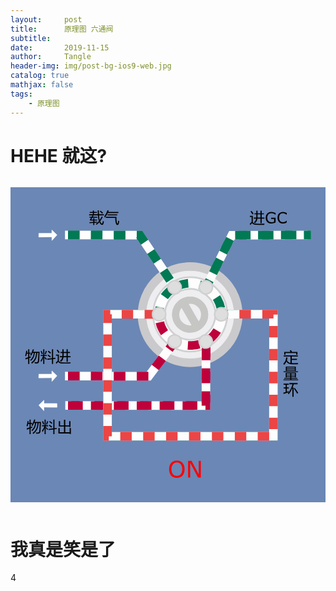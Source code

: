 ```yaml
---
layout:     post
title:      原理图 六通阀
subtitle:   
date:       2019-11-15
author:     Tangle
header-img: img/post-bg-ios9-web.jpg
catalog: true
mathjax: false
tags:
    - 原理图
---
```


# HEHE 就这?

<div style="overflow: auto;">
<?xml version="1.0" encoding="UTF-8" standalone="no"?>
<!-- Created with Inkscape (http://www.inkscape.org/) -->

<svg
   xmlns:dc="http://purl.org/dc/elements/1.1/"
   xmlns:cc="http://creativecommons.org/ns#"
   xmlns:rdf="http://www.w3.org/1999/02/22-rdf-syntax-ns#"
   xmlns:svg="http://www.w3.org/2000/svg"
   xmlns="http://www.w3.org/2000/svg"
   xmlns:sodipodi="http://sodipodi.sourceforge.net/DTD/sodipodi-0.dtd"
   xmlns:inkscape="http://www.inkscape.org/namespaces/inkscape"
   width="550"
   height="550"
   viewBox="0 0 550.00004 549.99998"
   version="1.1"
   id="svg8"
   inkscape:version="0.92.4 (5da689c313, 2019-01-14)"
   sodipodi:docname="main.svg">
  <defs
     id="defs2">
    <marker
       id="Arrow2Sstart"
       inkscape:isstock="true"
       inkscape:stockid="Arrow2Sstart"
       orient="auto"
       refX="0"
       refY="0"
       style="overflow:visible">
      <path
         d="M 8.72,4.03 -2.21,0.02 8.72,-4 c -1.75,2.37 -1.74,5.62 0,8.03 z"
         id="Arrow2SstartPath"
         style="fill:#000000;fill-opacity:1;stroke:#000000;stroke-opacity:1"
         transform="matrix(0.3,0,0,0.3,-0.69,0)"
         inkscape:connector-curvature="0" />
    </marker>
    <marker
       id="Arrow2Send"
       inkscape:isstock="true"
       inkscape:stockid="Arrow2Send"
       orient="auto"
       refX="0"
       refY="0"
       style="overflow:visible">
      <path
         d="M 8.72,4.03 -2.21,0.02 8.72,-4 c -1.75,2.37 -1.74,5.62 0,8.03 z"
         id="Arrow2SendPath"
         style="fill:#000000;fill-opacity:1;stroke:#000000;stroke-opacity:1"
         transform="matrix(-0.3,0,0,-0.3,0.69,0)"
         inkscape:connector-curvature="0" />
    </marker>
    <marker
       style="overflow:visible"
       refY="0"
       refX="0"
       orient="auto"
       inkscape:stockid="Arrow2Sstart"
       inkscape:isstock="true"
       id="Arrow2Sstart-2">
      <path
         inkscape:connector-curvature="0"
         transform="matrix(0.3,0,0,0.3,-0.69,0)"
         style="fill:#000000;fill-opacity:1;stroke:#000000;stroke-opacity:1"
         id="Arrow2SstartPath-7"
         d="M 8.72,4.03 -2.21,0.02 8.72,-4 c -1.75,2.37 -1.74,5.62 0,8.03 z" />
    </marker>
    <marker
       style="overflow:visible"
       refY="0"
       refX="0"
       orient="auto"
       inkscape:stockid="Arrow2Send"
       inkscape:isstock="true"
       id="Arrow2Send-1">
      <path
         inkscape:connector-curvature="0"
         transform="matrix(-0.3,0,0,-0.3,0.69,0)"
         style="fill:#000000;fill-opacity:1;stroke:#000000;stroke-opacity:1"
         id="Arrow2SendPath-5"
         d="M 8.72,4.03 -2.21,0.02 8.72,-4 c -1.75,2.37 -1.74,5.62 0,8.03 z" />
    </marker>
  </defs>
  <sodipodi:namedview
     id="base"
     pagecolor="#ffffff"
     bordercolor="#666666"
     borderopacity="1.0"
     inkscape:pageopacity="0"
     inkscape:pageshadow="2"
     inkscape:zoom="2.8284271"
     inkscape:cx="306.03729"
     inkscape:cy="330.11339"
     inkscape:document-units="px"
     inkscape:current-layer="layer2"
     showgrid="false"
     showguides="true"
     inkscape:guide-bbox="true"
     inkscape:lockguides="false"
     inkscape:window-width="1920"
     inkscape:window-height="1017"
     inkscape:window-x="-4"
     inkscape:window-y="-4"
     inkscape:window-maximized="1"
     units="px"
     scale-x="1"
     inkscape:pagecheckerboard="false"
     fit-margin-top="0"
     fit-margin-left="0"
     fit-margin-right="0"
     fit-margin-bottom="0">
    <sodipodi:guide
       position="169.68751,328.26562"
       orientation="0,1"
       id="guide1338"
       inkscape:locked="false" />
  </sodipodi:namedview>
  <metadata
     id="metadata5">
    <rdf:RDF>
      <cc:Work
         rdf:about="">
        <dc:format>image/svg+xml</dc:format>
        <dc:type
           rdf:resource="http://purl.org/dc/dcmitype/StillImage" />
        <dc:title />
      </cc:Work>
    </rdf:RDF>
  </metadata>
  <g
     inkscape:groupmode="layer"
     id="layer2"
     inkscape:label="main"
     style="display:inline"
     transform="translate(0,-150)">
    <rect
       style="fill:#6b87b5;fill-opacity:1;fill-rule:nonzero;stroke:none;stroke-width:0.10549838;stroke-miterlimit:4;stroke-dasharray:none;stroke-opacity:1"
       id="rect1511"
       width="567.1593"
       height="567.1593"
       x="-9.1304321"
       y="141.24066" />
    <circle
       r="84.027344"
       style="fill:#eeeef0;fill-opacity:1;stroke:#cacacc;stroke-width:14.92534924;stroke-linejoin:round;stroke-miterlimit:4;stroke-dasharray:none;stroke-dashoffset:0;stroke-opacity:1;paint-order:fill markers stroke"
       id="circle1174"
       cx="313.63638"
       cy="372.39584" />
    <path
       style="fill:none;stroke:#fdfdfd;stroke-width:15;stroke-linecap:butt;stroke-linejoin:miter;stroke-miterlimit:4;stroke-dasharray:none;stroke-opacity:1"
       d="M 287.11509,325.01594 225.89629,233.6998 95.159948,233.24073"
       id="path1176"
       inkscape:connector-curvature="0"
       sodipodi:nodetypes="ccc" />
    <path
       sodipodi:nodetypes="ccc"
       inkscape:connector-curvature="0"
       id="path1180"
       d="m 341.27389,419.29695 1e-4,111.99999 -245.576982,-0.20853"
       style="fill:none;stroke:#fdfdfd;stroke-width:15;stroke-linecap:butt;stroke-linejoin:miter;stroke-miterlimit:4;stroke-dasharray:none;stroke-opacity:1" />
    <path
       sodipodi:nodetypes="ccc"
       inkscape:connector-curvature="0"
       id="path1182"
       d="M 286.65989,419.29695 241.22279,479.93666 95.159948,479.758"
       style="fill:none;stroke:#fdfdfd;stroke-width:15;stroke-linecap:butt;stroke-linejoin:miter;stroke-miterlimit:4;stroke-dasharray:none;stroke-opacity:1" />
    <flowRoot
       transform="matrix(0.57181457,0,0,0.57181457,126.50564,64.369698)"
       style="font-style:normal;font-weight:normal;font-size:40px;line-height:1.25;font-family:sans-serif;letter-spacing:0px;word-spacing:0px;fill:#000000;fill-opacity:1;stroke:none"
       id="flowRoot1190"
       xml:space="preserve"><flowRegion
         id="flowRegion1186"><rect
           y="244.6956"
           x="49.623585"
           height="53.045898"
           width="201.06107"
           id="rect1184" /></flowRegion><flowPara
         style="font-size:48px"
         id="flowPara1188">载气</flowPara></flowRoot>    <flowRoot
       transform="matrix(0.76917471,0,0,0.76917471,28.087086,-48.556792)"
       style="font-style:normal;font-weight:normal;font-size:40px;line-height:1.25;font-family:sans-serif;letter-spacing:0px;word-spacing:0px;fill:#000000;fill-opacity:1;stroke:none"
       id="flowRoot1198"
       xml:space="preserve"><flowRegion
         id="flowRegion1194"><rect
           y="113.79201"
           x="225.87286"
           height="67.590744"
           width="150.58191"
           id="rect1192" /></flowRegion><flowPara
         id="flowPara1196" /></flowRoot>    <path
       sodipodi:nodetypes="cccccccc"
       inkscape:connector-curvature="0"
       id="path1200"
       d="m 49.557124,230.4131 22.65105,-0.0399 0.0499,-5.71125 8.901904,8.5788 -8.745654,9.66636 -0.16275,-6.22811 -22.91207,0.25401 z"
       style="fill:#fdfefe;fill-opacity:1;stroke:#fdfefe;stroke-width:0.77108872px;stroke-linecap:butt;stroke-linejoin:miter;stroke-opacity:1" />
    <g
       aria-label="物料进"
       style="font-style:normal;font-weight:normal;font-size:69.86042023px;line-height:1.25;font-family:sans-serif;letter-spacing:0px;word-spacing:0px;fill:#000000;fill-opacity:1;stroke:none;stroke-width:1.74651051"
       id="g1208"
       transform="matrix(0.57257028,0,0,0.57257028,-163.67284,127.16669)">
      <path
         d="m 345.90778,551.83349 q 4.50273,-6.91327 8.23225,-18.01088 l 3.32019,1.0006 q -1.29624,3.61582 -2.59247,6.73134 h 19.7392 q -0.90964,18.32927 -1.5009,28.06242 -0.50031,7.59551 -7.27713,7.59551 -2.547,0 -6.00363,-0.13645 -0.22741,-1.68284 -0.63675,-3.86597 3.95694,0.45482 6.27652,0.45482 3.68405,0 4.0479,-4.18435 0.81868,-9.59671 1.45543,-24.69675 h -3.47938 q -1.18253,11.59792 -3.84323,18.28378 -3.63856,8.64159 -12.37112,14.82715 -1.0006,-1.40995 -2.31958,-2.77441 8.50514,-6.00363 11.77985,-13.78106 2.63796,-6.39023 3.38841,-16.55546 h -4.0479 q -1.22802,8.68707 -3.6613,13.96299 -3.00182,5.95814 -8.23225,10.68828 -1.13706,-1.45543 -2.36507,-2.68344 5.18495,-4.50273 7.68646,-9.46027 2.43329,-5.04851 3.22923,-12.50756 h -3.27471 q -2.31958,5.16221 -4.63917,8.77803 -1.13705,-0.77319 -2.91085,-1.72832 z m -14.82714,9.32382 q 4.18435,-1.3872 8.68707,-2.95633 v -10.73376 h -4.11613 q -0.90964,4.32079 -2.20588,7.91387 -1.45542,-1.04608 -2.95633,-2.00121 2.547,-6.23104 3.22923,-14.96359 l 3.2747,0.54579 q -0.31837,2.84262 -0.77319,5.45784 h 3.5476 v -10.23346 h 3.41115 v 10.23346 h 4.50272 v 3.0473 h -4.50272 v 9.52849 q 2.22862,-0.81868 4.54821,-1.6601 0.22741,2.00121 0.5003,3.45664 -2.25136,0.81867 -5.04851,1.86476 v 18.10185 h -3.41115 v -16.80561 q -3.63857,1.36446 -8.00484,3.07004 z"
         style="font-size:46.57361221px;stroke-width:1.74651051"
         id="path1202"
         inkscape:connector-curvature="0" />
      <path
         d="m 377.60877,568.75281 q 4.86658,-6.23103 7.45905,-14.05395 h -7.00423 v -3.09278 h 7.5955 v -17.4651 h 3.36567 v 17.4651 h 7.41357 v 3.09278 h -7.41357 v 4.50273 l 2.04669,-1.63736 q 3.09278,3.27471 5.59429,6.27652 l -2.59247,2.09218 q -2.36507,-3.22923 -5.04851,-6.18556 v 18.96601 h -3.36567 v -18.32926 q -2.86537,7.64098 -6.64038,12.00726 -0.59127,-1.86477 -1.40994,-3.63857 z m 20.10306,-5.91266 14.55425,-1.7738 v -26.92537 h 3.50212 v 26.51603 l 6.91327,-0.86416 0.27289,3.27471 -7.18616,0.90964 v 14.73618 h -3.50212 v -14.32684 l -14.09943,1.72832 z m 0.95512,-10.36991 1.95573,-2.41054 q 4.3208,2.86536 8.05032,5.8217 l -2.22862,2.72892 q -3.50211,-3.00182 -7.77743,-6.14008 z m -8.55062,-4.13886 q 2.09217,-5.13947 3.50212,-9.50575 l 3.22922,1.00061 q -1.68283,4.50272 -3.91145,9.68767 z m 9.55123,-7.41358 2.09217,-2.41054 q 3.91146,2.81988 7.68647,6.09459 l -2.2741,2.68344 q -2.95634,-2.86537 -7.50454,-6.36749 z m -21.64945,-1.09156 2.72892,-1.09157 q 1.68283,3.91145 3.68404,9.09641 l -3.13826,1.40994 q -2.04669,-6.14008 -3.2747,-9.41478 z"
         style="font-size:46.57361221px;stroke-width:1.74651051"
         id="path1204"
         inkscape:connector-curvature="0" />
      <path
         d="m 436.32609,555.1082 h 7.80017 q 0.0682,-3.5476 0.0682,-9.64219 h -5.73074 v -3.27471 h 5.73074 v -8.00484 h 3.63856 v 8.00484 h 9.00545 v -8.00484 h 3.63856 v 8.00484 h 6.73134 v 3.27471 h -6.73134 v 9.64219 h 8.50514 v 3.27471 h -8.50514 v 13.82654 h -3.63856 v -13.82654 h -9.34656 q -1.34172,9.27834 -7.84566,13.82654 -1.18253,-1.31898 -2.7744,-2.7744 5.57155,-3.52486 6.89053,-11.05214 h -7.43631 z m 6.18555,18.96601 10.77925,0.22741 16.10064,-0.40933 q -0.5003,1.5009 -1.2735,3.59308 l -15.10003,0.0455 -10.96118,-0.22741 q -7.50453,-0.13645 -10.6428,-5.27592 -1.86476,1.72832 -5.45784,6.0946 l -1.86476,-3.77501 q 4.02516,-3.88872 5.8217,-5.57155 v -15.30471 h -5.41237 v -3.36567 h 8.91448 v 19.39809 q 2.81989,4.45724 9.09641,4.57094 z m 5.27592,-18.96601 h 9.05093 v -9.64219 h -9.00545 q 0,7.82291 -0.0455,9.64219 z M 429.4583,534.73225 q 3.45663,4.32079 6.36748,8.5961 -1.91024,1.22802 -3.36567,2.27411 -2.50151,-4.36628 -5.91266,-8.91449 z"
         style="font-size:46.57361221px;stroke-width:1.74651051"
         id="path1206"
         inkscape:connector-curvature="0" />
    </g>
    <g
       aria-label="物料出"
       transform="translate(-537.80251,-21.522946)"
       style="font-style:normal;font-weight:normal;font-size:40px;line-height:1.25;font-family:sans-serif;letter-spacing:0px;word-spacing:0px;fill:#000000;fill-opacity:1;stroke:none"
       id="g1216">
      <path
         d="m 574.56575,587.26405 q 2.57813,-3.95834 4.71355,-10.3125 l 1.90104,0.57291 q -0.74219,2.07032 -1.48438,3.85417 h 11.30209 q -0.52084,10.49479 -0.85938,16.06771 -0.28646,4.34896 -4.16667,4.34896 -1.45833,0 -3.4375,-0.0781 -0.1302,-0.96354 -0.36458,-2.21354 2.26563,0.26042 3.59375,0.26042 2.10938,0 2.31771,-2.39584 0.46875,-5.49479 0.83333,-14.14062 h -1.99218 q -0.67709,6.64062 -2.20053,10.46875 -2.08333,4.94791 -7.08333,8.48958 -0.57292,-0.80729 -1.32812,-1.58854 4.86979,-3.4375 6.74479,-7.89063 1.51041,-3.65885 1.9401,-9.47916 h -2.31771 q -0.70312,4.97396 -2.09635,7.99479 -1.71875,3.41146 -4.71354,6.11979 -0.65104,-0.83333 -1.35417,-1.53646 2.96875,-2.57812 4.40104,-5.41666 1.39323,-2.89063 1.84896,-7.16146 h -1.875 q -1.32812,2.95573 -2.65625,5.02604 -0.65104,-0.44271 -1.66667,-0.98958 z m -8.48958,5.33854 q 2.39584,-0.79427 4.97396,-1.69271 v -6.14583 h -2.35677 q -0.52083,2.47395 -1.26302,4.53125 -0.83333,-0.59896 -1.69271,-1.14584 1.45833,-3.56771 1.84896,-8.56771 l 1.875,0.3125 q -0.18229,1.62761 -0.44271,3.125 h 2.03125 v -5.85937 h 1.95313 v 5.85937 h 2.57812 v 1.7448 h -2.57812 v 5.45573 q 1.27604,-0.46875 2.60416,-0.95053 0.13021,1.14584 0.28646,1.97917 -1.28906,0.46875 -2.89062,1.06771 v 10.36458 h -1.95313 v -9.62239 q -2.08333,0.78125 -4.58333,1.75781 z"
         style="font-size:26.66666603px"
         id="path1210"
         inkscape:connector-curvature="0" />
      <path
         d="m 592.7168,596.95155 q 2.78645,-3.56771 4.27083,-8.04688 h -4.01042 v -1.77083 h 4.34896 v -10 h 1.92708 v 10 h 4.2448 v 1.77083 h -4.2448 v 2.57813 l 1.17188,-0.9375 q 1.77083,1.875 3.20312,3.59375 l -1.48437,1.19791 q -1.35417,-1.84896 -2.89063,-3.54166 v 10.85937 h -1.92708 v -10.49479 q -1.64062,4.375 -3.80208,6.875 -0.33854,-1.06771 -0.80729,-2.08333 z m 11.51041,-3.38542 8.33334,-1.01563 v -15.41666 h 2.0052 v 15.18229 l 3.95834,-0.49479 0.15625,1.875 -4.11459,0.52083 v 8.4375 h -2.0052 v -8.20312 l -8.07292,0.98958 z m 0.54688,-5.9375 1.11979,-1.38021 q 2.47396,1.64063 4.60937,3.33333 l -1.27604,1.5625 q -2.00521,-1.71875 -4.45312,-3.51562 z m -4.89584,-2.36979 q 1.19792,-2.94271 2.00521,-5.44271 l 1.84896,0.57292 q -0.96354,2.57812 -2.23958,5.54687 z m 5.46875,-4.24479 1.19792,-1.38021 q 2.23958,1.61458 4.40104,3.48958 l -1.30208,1.53646 q -1.69271,-1.64063 -4.29688,-3.64583 z m -12.39583,-0.625 1.5625,-0.625 q 0.96354,2.23958 2.10938,5.20833 l -1.79688,0.80729 q -1.17187,-3.51562 -1.875,-5.39062 z"
         style="font-size:26.66666603px"
         id="path1212"
         inkscape:connector-curvature="0" />
      <path
         d="m 640.26888,590.15467 v -0.96354 h -6.84896 v 10.20833 h 7.63021 v -7.42187 h 2.1875 v 10.33854 h -2.1875 v -0.9375 H 621.4668 v -9.40104 h 2.21354 v 7.42187 h 7.47396 v -10.20833 h -8.98438 v -9.34896 h 2.21354 v 7.36979 h 6.77084 v -9.76562 h 2.26562 v 9.76562 h 6.84896 v -7.36979 h 2.21354 v 10.3125 z"
         style="font-size:26.66666603px"
         id="path1214"
         inkscape:connector-curvature="0" />
    </g>
    <flowRoot
       xml:space="preserve"
       id="flowRoot1224"
       style="font-style:normal;font-weight:normal;font-size:40px;line-height:1.25;font-family:sans-serif;letter-spacing:0px;word-spacing:0px;fill:#000000;fill-opacity:1;stroke:none"
       transform="translate(-576.05292,-48.745022)"><flowRegion
         id="flowRegion1220"><rect
           id="rect1218"
           width="150.5"
           height="45"
           x="728"
           y="170.5" /></flowRegion><flowPara
         id="flowPara1222">再起载气</flowPara></flowRoot>    <flowRoot
       xml:space="preserve"
       id="flowRoot1232"
       style="font-style:normal;font-weight:normal;font-size:40px;line-height:1.25;font-family:sans-serif;letter-spacing:0px;word-spacing:0px;fill:#000000;fill-opacity:1;stroke:none"
       transform="translate(-576.05292,-48.745022)"><flowRegion
         id="flowRegion1228"><rect
           id="rect1226"
           width="212"
           height="77.5"
           x="669"
           y="161" /></flowRegion><flowPara
         id="flowPara1230" /></flowRoot>    <g
       aria-label="载气"
       style="font-style:normal;font-weight:normal;font-size:69.86042023px;line-height:1.25;font-family:sans-serif;letter-spacing:0px;word-spacing:0px;fill:#000000;fill-opacity:1;stroke:none;stroke-width:1.74651051"
       id="g1238"
       transform="matrix(0.57257028,0,0,0.57257028,-159.28684,127.16308)">
      <path
         d="m 538.03766,152.06076 q 5.38962,-3.68404 9.68767,-8.89173 -2.31958,-7.00424 -2.95633,-17.66978 h -26.78892 v -3.0473 h 11.32502 v -4.22983 h -9.46026 v -2.86536 h 9.46026 v -4.63917 h 3.36568 v 4.63917 h 8.95996 v 2.86536 h -8.95996 v 4.22983 h 11.91629 q -0.27289,-5.41236 -0.5003,-11.96177 h 3.50212 q 0.0227,6.39022 0.34111,11.96177 h 15.12278 v 3.0473 h -14.94085 q 0.47756,8.39144 2.1604,14.3041 3.43389,-4.88932 6.04911,-10.89294 l 3.13826,1.45542 q -3.50212,7.52728 -7.86839,13.3035 1.40994,3.34293 3.32018,5.61703 1.18254,1.36446 2.18314,1.36446 1.22802,0 1.63736,-1.81928 0.54578,-2.45603 1.04608,-6.18556 1.81928,0.81868 3.27471,1.22802 -0.59127,3.86597 -1.31898,6.86779 -1.13705,4.0479 -4.0479,4.0479 -3.32019,0 -6.322,-4.22983 -1.22802,-1.68284 -2.22862,-3.84324 -3.91146,4.47999 -8.41418,7.70921 -1.36446,-1.54639 -2.68344,-2.36507 z m -13.64462,-13.73557 h 6.23104 v -4.18435 h 3.22923 v 4.18435 h 8.5961 v 2.86537 h -8.5961 v 4.22983 q 4.16161,-0.34112 8.77803,-0.72772 -0.13644,1.45543 -0.13644,2.95634 -4.09339,0.27289 -8.64159,0.65949 v 6.66312 h -3.22923 v -6.36749 q -5.34414,0.45482 -11.27954,1.09157 l -0.72772,-3.27471 q 5.41237,-0.29563 12.00726,-0.77319 v -4.45724 h -10.00605 v -2.95634 q 1.84203,-2.3878 3.61583,-5.3214 h -5.16222 v -2.86536 h 6.82231 q 1.11431,-2.02395 2.18314,-4.27532 l 3.36567,1.04609 q -0.93238,1.70558 -1.81928,3.22923 h 13.18979 v 2.86536 H 527.9179 q -1.8875,3.09278 -3.52486,5.41237 z m 26.24314,-24.51482 2.22862,-2.22862 q 4.59369,3.45663 7.45906,6.14007 l -2.59248,2.63796 q -3.09278,-3.32019 -7.0952,-6.54941 z"
         style="font-size:46.57361221px;stroke-width:1.74651051"
         id="path1234"
         inkscape:connector-curvature="0" />
      <path
         d="m 569.01093,133.32216 v -3.18374 h 32.29225 v 4.77561 q 0,10.9157 2.45603,15.41842 1.09157,1.68283 1.68283,-0.36386 0.63675,-3.22922 0.90965,-8.00484 1.63735,0.59127 3.2747,0.95512 -0.13644,3.50212 -0.95512,7.68647 -1.04609,4.45724 -4.22983,4.45724 -2.50151,0 -3.95694,-2.95633 -2.81988,-5.45785 -2.81988,-17.01029 v -1.7738 z m -4.73013,-4.86658 q 6.54941,-8.18676 9.77863,-18.37474 l 3.68405,1.09157 q -0.75045,2.13765 -1.56913,4.13886 h 31.04149 v 3.18375 h -32.45143 q -3.72953,7.93661 -9.02819,14.09943 -0.81868,-2.59248 -1.45542,-4.13887 z m 9.82412,-5.68525 h 29.65429 v 3.09278 h -29.65429 z"
         style="font-size:46.57361221px;stroke-width:1.74651051"
         id="path1236"
         inkscape:connector-curvature="0" />
    </g>
    <path
       style="fill:none;stroke:#fdfdfd;stroke-width:15;stroke-linecap:butt;stroke-linejoin:miter;stroke-miterlimit:4;stroke-dasharray:none;stroke-opacity:1"
       d="m 341.27389,325.01594 45.1737,-91.22693 137.96686,-0.54826"
       id="path1248"
       inkscape:connector-curvature="0"
       sodipodi:nodetypes="ccc" />
    <path
       style="fill:#fdfefe;fill-opacity:1;stroke:#fdfefe;stroke-width:0.77108872px;stroke-linecap:butt;stroke-linejoin:miter;stroke-opacity:1"
       d="m 81.040978,527.68189 -22.651054,-0.0399 -0.0499,-5.71125 -8.9019,8.5788 8.74565,9.66636 0.16275,-6.22811 22.912074,0.25401 z"
       id="path1250"
       inkscape:connector-curvature="0"
       sodipodi:nodetypes="cccccccc" />
    <path
       sodipodi:nodetypes="cccccccc"
       inkscape:connector-curvature="0"
       id="path1252"
       d="m 49.520554,476.41665 22.65105,-0.0399 0.0499,-5.71125 8.901904,8.5788 -8.745654,9.66636 -0.16275,-6.22811 -22.91207,0.25401 z"
       style="fill:#fdfefe;fill-opacity:1;stroke:#fdfefe;stroke-width:0.77108872px;stroke-linecap:butt;stroke-linejoin:miter;stroke-opacity:1" />
    <g
       id="g1036"
       transform="translate(-25.000102,-8.7545937)">
      <desc
         id="desc1072">off</desc>
      <circle
         transform="rotate(-55.099951)"
         style="fill:#eeeef0;fill-opacity:1;stroke:#c6c6c5;stroke-width:12.47742653;stroke-linejoin:round;stroke-miterlimit:4;stroke-dasharray:none;stroke-dashoffset:0;stroke-opacity:1;paint-order:fill markers stroke"
         id="circle1254"
         cx="-118.85216"
         cy="495.79587"
         r="25.211277" />
      <g
         transform="matrix(0.56877541,0.06581226,-0.06581226,0.56877541,-112.78731,82.8554)"
         id="g1258">
        <rect
           transform="rotate(-96.583067)"
           y="738.62122"
           x="-533.21765"
           height="99.868576"
           width="24.967152"
           id="rect1256"
           style="fill:#c6c6c5;fill-opacity:1;stroke:none;stroke-width:20.82481956;stroke-linejoin:round;stroke-miterlimit:4;stroke-dasharray:none;stroke-dashoffset:0;stroke-opacity:1;paint-order:fill markers stroke" />
      </g>
    </g>
    <g
       aria-label="进GC"
       transform="translate(-381.09983,-22.586554)"
       style="font-style:normal;font-weight:normal;font-size:40px;line-height:1.25;font-family:sans-serif;letter-spacing:0px;word-spacing:0px;display:inline;opacity:1;fill:#000000;fill-opacity:1;stroke:none"
       id="g1104">
      <path
         d="m 805.81771,225.42811 h 4.46614 q 0.0391,-2.03125 0.0391,-5.52083 h -3.28125 v -1.875 h 3.28125 v -4.58334 h 2.08333 v 4.58334 h 5.15625 v -4.58334 h 2.08333 v 4.58334 H 823.5 v 1.875 h -3.85417 v 5.52083 h 4.86979 v 1.875 h -4.86979 v 7.91667 h -2.08333 v -7.91667 h -5.35156 q -0.76823,5.3125 -4.49219,7.91667 -0.67708,-0.75521 -1.58854,-1.58855 3.1901,-2.01823 3.94531,-6.32812 h -4.25781 z m 3.54166,10.85937 6.17188,0.13021 9.21875,-0.23437 q -0.28646,0.85937 -0.72917,2.05729 l -8.64583,0.026 -6.27604,-0.13021 q -4.29688,-0.0781 -6.09375,-3.02083 -1.06771,0.98958 -3.125,3.48958 l -1.06771,-2.16146 q 2.30469,-2.22656 3.33333,-3.1901 v -8.76302 h -3.09896 v -1.92708 h 5.10417 v 11.10677 q 1.61458,2.55208 5.20833,2.61718 z m 3.02084,-10.85937 h 5.18229 v -5.52083 h -5.15625 q 0,4.47916 -0.026,5.52083 z m -10.49479,-11.66667 q 1.97916,2.47396 3.64583,4.92188 -1.09375,0.70312 -1.92708,1.30208 -1.4323,-2.5 -3.38542,-5.10417 z"
         style="font-size:26.66666603px"
         id="path1098"
         inkscape:connector-curvature="0" />
      <path
         d="m 843.94271,234.06092 q -1.58854,0.72917 -3.47657,1.27604 -1.875,0.53386 -3.63281,0.53386 -2.26562,0 -4.15364,-0.625 -1.88802,-0.625 -3.21615,-1.875 -1.34114,-1.26302 -2.07031,-3.15104 -0.72917,-1.90105 -0.72917,-4.44011 0,-4.64844 2.70834,-7.33073 2.72135,-2.69531 7.46093,-2.69531 1.65365,0 3.3724,0.40365 1.73177,0.39062 3.72396,1.34114 v 3.0599 h -0.23438 q -0.40364,-0.3125 -1.17187,-0.82032 -0.76823,-0.50781 -1.51042,-0.84635 -0.89844,-0.40365 -2.04427,-0.66406 -1.13281,-0.27344 -2.57813,-0.27344 -3.2552,0 -5.15625,2.09635 -1.88802,2.08334 -1.88802,5.65105 0,3.76302 1.97917,5.85937 1.97917,2.08333 5.39062,2.08333 1.25,0 2.48698,-0.24739 1.25,-0.2474 2.1875,-0.63802 v -4.75261 h -5.19531 v -2.26562 h 7.7474 z"
         style="font-size:26.66666603px"
         id="path1100"
         inkscape:connector-curvature="0" />
      <path
         d="m 863.42187,234.08696 q -0.71614,0.3125 -1.30208,0.58594 -0.57292,0.27344 -1.51042,0.57292 -0.79427,0.24739 -1.73177,0.41666 -0.92448,0.1823 -2.04427,0.1823 -2.10937,0 -3.84114,-0.58594 -1.71875,-0.59896 -2.99479,-1.86198 -1.25,-1.23698 -1.95313,-3.13802 -0.70312,-1.91406 -0.70312,-4.44011 0,-2.39583 0.67708,-4.28385 0.67708,-1.88802 1.95312,-3.1901 1.23698,-1.26303 2.98177,-1.92709 1.75782,-0.66406 3.89323,-0.66406 1.5625,0 3.11198,0.3776 1.5625,0.37761 3.46354,1.32813 v 3.05989 h -0.19531 q -1.60156,-1.34114 -3.17708,-1.95312 -1.57552,-0.61198 -3.3724,-0.61198 -1.47135,0 -2.65625,0.48177 -1.17187,0.46875 -2.09635,1.47136 -0.89844,0.97656 -1.40625,2.47395 -0.49479,1.48438 -0.49479,3.4375 0,2.04427 0.54687,3.51563 0.5599,1.47135 1.43229,2.39583 0.91146,0.96354 2.1224,1.43229 1.22396,0.45573 2.57812,0.45573 1.86198,0 3.48959,-0.63802 1.6276,-0.63802 3.04687,-1.91406 h 0.18229 z"
         style="font-size:26.66666603px"
         id="path1102"
         inkscape:connector-curvature="0" />
    </g>
    <g
       id="g1348">
      <path
         style="fill:#fdfdfd;fill-opacity:1;stroke:#d0d0d2;stroke-width:3;stroke-linecap:butt;stroke-linejoin:miter;stroke-miterlimit:4;stroke-dasharray:none;stroke-opacity:1"
         d="m 281.57355,428.14756 c 0,0 29.0944,19.10705 62.3005,0.96735 -1.1667,-4.35421 -5.4217,-20.23425 -5.4217,-20.23425 0,0 -21.9492,15.76217 -46.6288,1.51338 -1.6885,2.92466 -10.25,17.75352 -10.25,17.75352 z"
         id="path6089"
         inkscape:connector-curvature="0"
         sodipodi:nodetypes="ccccc" />
      <path
         sodipodi:nodetypes="ccccc"
         inkscape:connector-curvature="0"
         id="path6096"
         d="m 281.23825,316.03264 c 0,0 -31.0703,15.69084 -31.9057,53.51942 4.3561,1.15992 20.2426,5.39059 20.2426,5.39059 0,0 -2.7172,-26.8855 21.9404,-41.17225 -1.6931,-2.92201 -10.2773,-17.73776 -10.2773,-17.73776 z"
         style="fill:#fdfdfd;fill-opacity:1;stroke:#d0d0d2;stroke-width:3;stroke-linecap:butt;stroke-linejoin:miter;stroke-miterlimit:4;stroke-dasharray:none;stroke-opacity:1" />
      <path
         sodipodi:nodetypes="ccccc"
         inkscape:connector-curvature="0"
         id="path6120"
         d="m 346.23895,316.36572 c 0,0 31.0944,15.64294 31.988,53.47014 -4.3542,1.16669 -20.2343,5.42175 -20.2343,5.42175 0,0 2.6759,-26.88959 -22.0037,-41.13837 1.6885,-2.92465 10.25,-17.75352 10.25,-17.75352 z"
         style="fill:#fdfdfd;fill-opacity:1;stroke:#d0d0d2;stroke-width:3;stroke-linecap:butt;stroke-linejoin:miter;stroke-miterlimit:4;stroke-dasharray:none;stroke-opacity:1" />
    </g>
    <g
       id="g1343">
      <path
         style="fill:#fdfdfd;fill-opacity:1;stroke:#d0d0d2;stroke-width:3;stroke-linecap:butt;stroke-linejoin:miter;stroke-miterlimit:4;stroke-dasharray:none;stroke-opacity:1"
         d="m 249.16007,372.04696 c 0,0 -2,34.74999 30.3125,54.43749 3.1875,-3.18752 14.8125,-14.8125 14.8125,-14.8125 0,0 -24.625,-11.12742 -24.625,-39.62499 -3.3771,10e-6 -20.5,0 -20.5,0 z"
         id="path1260"
         inkscape:connector-curvature="0"
         sodipodi:nodetypes="ccccc" />
      <path
         sodipodi:nodetypes="ccccc"
         inkscape:connector-curvature="0"
         id="path1262"
         d="m 378.29867,372.15788 c 0,0 2,34.74999 -30.3125,54.43749 -3.1875,-3.18752 -14.8125,-14.8125 -14.8125,-14.8125 0,0 24.625,-11.12742 24.625,-39.62499 3.3771,1e-5 20.5,0 20.5,0 z"
         style="fill:#fdfdfd;fill-opacity:1;stroke:#d0d0d2;stroke-width:3;stroke-linecap:butt;stroke-linejoin:miter;stroke-miterlimit:4;stroke-dasharray:none;stroke-opacity:1" />
      <path
         sodipodi:nodetypes="ccccc"
         inkscape:connector-curvature="0"
         id="path1264"
         d="m 346.08677,315.69908 c 0,0 -29.1238,-19.06221 -62.302,-0.87139 1.1735,4.35241 5.4529,20.22588 5.4529,20.22588 0,0 21.9249,-15.79596 46.6264,-1.5852 1.684,-2.92726 10.2227,-17.76929 10.2227,-17.76929 z"
         style="fill:#fdfdfd;fill-opacity:1;stroke:#d0d0d2;stroke-width:3;stroke-linecap:butt;stroke-linejoin:miter;stroke-miterlimit:4;stroke-dasharray:none;stroke-opacity:1" />
    </g>
    <path
       style="display:inline;fill:none;stroke:#be003b;stroke-width:15;stroke-linecap:butt;stroke-linejoin:miter;stroke-miterlimit:4;stroke-dasharray:none;stroke-dashoffset:320;stroke-opacity:1"
       d="m 95.15995,479.758 146.06284,0.17866 45.31555,-60.21987 c -0.0871,-0.0648 -7.47523,-3.9611 -14.56486,-11.8628 -3.54482,-3.95085 -6.46052,-8.88729 -8.97446,-14.83418 -1.03138,-2.43979 -4.05253,-12.92956 -3.499,-20.97286 -44.56849,-0.25073 -90.04453,-0.28523 -90.04453,-0.28523 l 0.0141,213.03521 289.5834,-0.0693 0.1067,-212.96591 H 368.458 c -0.2604,0.45423 2.48333,29.48212 -26.90596,47.83647 -0.11394,48.99998 -0.27805,111.69879 -0.27805,111.69879 L 95.15987,531.08891"
       id="path1404"
       inkscape:connector-curvature="0"
       sodipodi:nodetypes="cccssccccccccc">
      <desc
         id="desc2128">off</desc>
    </path>
    <g
       id="g1121"
       style="font-style:normal;font-weight:normal;font-size:40px;line-height:0.69999999;font-family:sans-serif;letter-spacing:0px;word-spacing:0px;display:inline;opacity:1;fill:#000000;fill-opacity:1;stroke:none"
       transform="translate(-494.79909,64.701256)"
       aria-label="定 量 环">
      <path
         inkscape:connector-curvature="0"
         id="path1115"
         style="font-size:26.66666603px;line-height:0.69999999"
         d="m 971.19596,393.34087 q 4.32292,-3.72396 5,-10.9375 l 2.1875,0.33854 q -0.3125,2.40885 -0.95052,4.49219 2.01823,4.29687 6.26302,4.93489 v -11.45833 h -11.90104 v -1.95312 h 24.73958 v 1.95312 h -10.67708 v 4.21875 h 9.0625 v 1.92708 h -9.0625 v 5.45573 q 5.18229,0.13021 11.27604,-0.0911 -0.44271,1.01562 -0.75521,2.16146 -6.3802,0.0781 -11.14583,-0.0781 -5.87239,0 -8.63281,-4.76562 -1.48438,3.45052 -4.02344,5.83333 -0.59896,-1.01563 -1.38021,-2.03125 z m 1.53646,-20.625 h 11.10677 q -0.76823,-1.11979 -1.6276,-2.1875 l 1.97916,-1.06771 q 1.01563,1.17188 2.21355,2.63021 l -1.17188,0.625 h 10.54688 v 4.94792 h -2.0573 v -2.9948 h -18.93229 v 2.96875 h -2.05729 z" />
      <path
         inkscape:connector-curvature="0"
         id="path1117"
         style="font-size:26.66666603px;line-height:0.69999999"
         d="m 971.32617,420.89816 h 11.95313 v -1.48437 h -10.44271 v -1.35417 h 10.44271 v -1.48438 h -6.19792 v 0.67709 h -1.77083 v -7.99479 h 17.83854 v 7.99479 h -1.77084 v -0.67709 h -6.27604 v 1.48438 h 10.46875 v 1.35417 h -10.46875 v 1.48437 h 11.95313 v 1.40625 h -25.72917 z m 4.19271,-22.29167 h 17.44792 v 7.44792 h -1.77084 v -0.70312 h -13.90625 v 0.70312 h -1.77083 z m -3.98437,7.9948 h 25.41666 v 1.40625 h -25.41666 z m 5.7552,-2.60417 h 13.90625 v -1.40625 h -13.90625 z m 13.90625,-4.03646 h -13.90625 v 1.38021 h 13.90625 z m -6.09375,15.26042 h 6.27604 v -1.69271 h -6.27604 z m -8.02083,0 h 6.19792 v -1.69271 h -6.19792 z m 14.29687,-4.60938 h -6.27604 v 1.66667 h 6.27604 z m -14.29687,1.66667 h 6.19792 v -1.66667 h -6.19792 z" />
      <path
         inkscape:connector-curvature="0"
         id="path1119"
         style="font-size:26.66666603px;line-height:0.69999999"
         d="m 981.7168,429.21066 v -1.95312 h 14.34895 v 1.95312 h -6.70572 q -0.88542,3.04688 -2.00521,5.80729 h 1.70573 v 16.11979 h -2.0573 v -15.27343 q -2.61718,6.11979 -6.40625,10.79427 -0.67708,-0.67709 -1.64062,-1.27604 5.58594,-6.8099 8.25521,-16.17188 z m -10.46875,14.6875 q 1.875,-0.45573 3.98437,-1.01562 v -6.14584 h -3.48958 v -1.875 h 3.48958 v -4.79166 h -3.67187 v -1.875 h 9.1927 v 1.875 h -3.46354 v 4.79166 h 3.4375 v 1.875 h -3.4375 v 5.59896 q 1.57552,-0.42969 3.28125,-0.91146 -0.0781,0.96354 -0.026,1.79688 -5.18229,1.64062 -8.95833,2.89062 z m 19.84375,-8.28125 q 3.98437,5.33854 6.0677,8.64583 l -1.77083,1.35417 q -2.76042,-4.63542 -5.91146,-8.93229 z" />
    </g>
    <g
       id="g1122"
       transform="translate(-25.000102,-8.7545937)">
      <desc
         id="desc1124">on</desc>
      <circle
         r="25.211277"
         cy="350.82693"
         cx="369.94574"
         id="circle1038"
         style="fill:#eeeef0;fill-opacity:1;stroke:#c6c6c5;stroke-width:12.47742653;stroke-linejoin:round;stroke-miterlimit:4;stroke-dasharray:none;stroke-dashoffset:0;stroke-opacity:1;paint-order:fill markers stroke"
         transform="rotate(4.900049)">
        <desc
           id="desc1113">on</desc>
      </circle>
      <rect
         transform="rotate(-29.982799)"
         y="470.77243"
         x="95.686165"
         height="57.181778"
         width="14.295449"
         id="rect1040"
         style="fill:#c6c6c5;fill-opacity:1;stroke:none;stroke-width:11.92367268;stroke-linejoin:round;stroke-miterlimit:4;stroke-dasharray:none;stroke-dashoffset:0;stroke-opacity:1;paint-order:fill markers stroke">
        <desc
           id="desc1115">on</desc>
      </rect>
    </g>
    <flowRoot
       xml:space="preserve"
       id="flowRoot1712"
       style="font-style:normal;font-weight:normal;font-size:18.66666603px;line-height:1.25;font-family:sans-serif;letter-spacing:0px;word-spacing:0px;fill:#000000;fill-opacity:1;stroke:none"
       transform="translate(0,100)"><flowRegion
         id="flowRegion1714"
         style="font-size:18.66666603px"><rect
           id="rect1716"
           width="63.298256"
           height="21.053825"
           x="316.07672"
           y="534.94617"
           style="font-size:18.66666603px" /></flowRegion><flowPara
         id="flowPara1718">123</flowPara></flowRoot>    <g
       id="g1837"
       transform="translate(-25.000102,-8.7545937)">
      <rect
         y="633.0625"
         x="298.60156"
         height="35.5"
         width="81.398438"
         id="rect1761"
         style="opacity:1;fill:#6b87b5;fill-opacity:1;fill-rule:nonzero;stroke:none;stroke-width:0.90756989;stroke-linecap:square;stroke-linejoin:miter;stroke-miterlimit:4;stroke-dasharray:none;stroke-dashoffset:0;stroke-opacity:1;paint-order:markers stroke fill" />
      <g
         transform="translate(0,20)"
         id="text1755"
         style="font-style:normal;font-weight:normal;font-size:40px;line-height:1.25;font-family:sans-serif;letter-spacing:0px;word-spacing:0px;fill:#ff0000;fill-opacity:1;stroke:none"
         aria-label="OFF">
        <path
           style="fill:#ff0000"
           id="path1792"
           d="m 325.29297,619.88281 q 1.77734,1.95313 2.71484,4.78516 0.95703,2.83203 0.95703,6.42578 0,3.59375 -0.97656,6.44531 -0.95703,2.83203 -2.69531,4.72656 -1.79688,1.97266 -4.25781,2.96875 -2.44141,0.9961 -5.58594,0.9961 -3.06641,0 -5.58594,-1.01563 -2.5,-1.01562 -4.25781,-2.94922 -1.75781,-1.93359 -2.71484,-4.74609 -0.9375,-2.8125 -0.9375,-6.42578 0,-3.55469 0.9375,-6.36719 0.9375,-2.83203 2.73437,-4.84375 1.71875,-1.91406 4.25781,-2.92969 2.5586,-1.01562 5.56641,-1.01562 3.125,0 5.60547,1.03516 2.5,1.01562 4.23828,2.91015 z m -0.35156,11.21094 q 0,-5.66406 -2.53907,-8.73047 -2.53906,-3.08594 -6.93359,-3.08594 -4.43359,0 -6.97266,3.08594 -2.51953,3.06641 -2.51953,8.73047 0,5.72266 2.57813,8.76953 2.57812,3.02734 6.91406,3.02734 4.33594,0 6.89453,-3.02734 2.57813,-3.04687 2.57813,-8.76953 z"
           inkscape:connector-curvature="0" />
        <path
           style="fill:#ff0000"
           id="path1794"
           d="m 353.67188,619.98047 h -14.70704 v 8.20312 h 12.63672 v 3.4375 H 338.96484 V 645.625 h -3.86718 v -29.08203 h 18.57422 z"
           inkscape:connector-curvature="0" />
        <path
           style="fill:#ff0000"
           id="path1796"
           d="m 376.64063,619.98047 h -14.70704 v 8.20312 h 12.63672 v 3.4375 H 361.93359 V 645.625 h -3.86718 v -29.08203 h 18.57422 z"
           inkscape:connector-curvature="0" />
      </g>
    </g>
    <g
       id="g1825"
       transform="translate(-25.000102,-8.7545937)">
      <rect
         style="opacity:1;fill:#6b87b5;fill-opacity:1;fill-rule:nonzero;stroke:none;stroke-width:0.90756989;stroke-linecap:square;stroke-linejoin:miter;stroke-miterlimit:4;stroke-dasharray:none;stroke-dashoffset:0;stroke-opacity:1;paint-order:markers stroke fill"
         id="rect1763"
         width="81.398438"
         height="35.5"
         x="298.60156"
         y="633.0625" />
      <g
         transform="translate(0,20)"
         id="text1759"
         style="font-style:normal;font-weight:normal;font-size:40px;line-height:1.25;font-family:sans-serif;letter-spacing:0px;word-spacing:0px;fill:#ff0000;fill-opacity:1;stroke:none"
         aria-label="ON">
        <path
           style="fill:#ff0000"
           id="path1778"
           d="m 325.29297,619.88281 q 1.77734,1.95313 2.71484,4.78516 0.95703,2.83203 0.95703,6.42578 0,3.59375 -0.97656,6.44531 -0.95703,2.83203 -2.69531,4.72656 -1.79688,1.97266 -4.25781,2.96875 -2.44141,0.9961 -5.58594,0.9961 -3.06641,0 -5.58594,-1.01563 -2.5,-1.01562 -4.25781,-2.94922 -1.75781,-1.93359 -2.71484,-4.74609 -0.9375,-2.8125 -0.9375,-6.42578 0,-3.55469 0.9375,-6.36719 0.9375,-2.83203 2.73437,-4.84375 1.71875,-1.91406 4.25781,-2.92969 2.5586,-1.01562 5.56641,-1.01562 3.125,0 5.60547,1.03516 2.5,1.01562 4.23828,2.91015 z m -0.35156,11.21094 q 0,-5.66406 -2.53907,-8.73047 -2.53906,-3.08594 -6.93359,-3.08594 -4.43359,0 -6.97266,3.08594 -2.51953,3.06641 -2.51953,8.73047 0,5.72266 2.57813,8.76953 2.57812,3.02734 6.91406,3.02734 4.33594,0 6.89453,-3.02734 2.57813,-3.04687 2.57813,-8.76953 z"
           inkscape:connector-curvature="0" />
        <path
           style="fill:#ff0000"
           id="path1780"
           d="M 357.28516,645.625 H 352.5 L 338.71094,619.60937 V 645.625 h -3.61328 v -29.08203 h 5.99609 l 12.57813,23.75 v -23.75 h 3.61328 z"
           inkscape:connector-curvature="0" />
      </g>
    </g>
    <g
       id="layer4"
       inkscape:label="OFF 动态线段"
       style="display:none"
       transform="translate(-399.60458,-459.90297)">
      <path
         style="display:inline;fill:none;stroke:#be003b;stroke-width:15;stroke-linecap:butt;stroke-linejoin:miter;stroke-miterlimit:4;stroke-dasharray:none;stroke-opacity:1"
         d="m 570.16005,438.51259 146.06284,0.17866 45.31555,-60.21987 c -0.0871,-0.0648 -7.47523,-3.9611 -14.56486,-11.8628 -3.54482,-3.95085 -6.46052,-8.88729 -8.97446,-14.83418 -1.03138,-2.43979 -4.57371,-12.92956 -4.02018,-20.97286 -44.44314,-0.25002 -89.52335,-0.625 -89.52335,-0.625 l 0.0141,213.37498 289.5834,-0.0693 0.1067,-212.68071 -90.70169,-0.011 c -0.2604,0.45423 2.48333,29.20792 -26.90596,47.56227 -0.11394,48.99998 -0.27805,111.69879 -0.27805,111.69879 L 570.69711,489.843"
         id="path1404-1"
         inkscape:connector-curvature="0"
         sodipodi:nodetypes="cccssccccccccc" />
      <path
         style="display:inline;fill:none;stroke:#007954;stroke-width:15;stroke-linecap:butt;stroke-linejoin:miter;stroke-miterlimit:4;stroke-dasharray:none;stroke-opacity:1"
         d="m 570.16005,191.99532 130.73634,0.45907 30.63183,45.65806 30.38182,45.65807 c -0.0621,0.0516 25.42497,-16.78645 54.71745,0 6.59652,-13.67975 12.58555,-26.22131 18.10163,-37.33879 5.51608,-11.11748 10.29404,-20.81087 14.29163,-28.7943 7.99518,-15.96685 12.42694,-25.09383 12.42694,-25.09383 l 137.96686,-0.54826"
         id="path1406-0"
         inkscape:connector-curvature="0"
         sodipodi:nodetypes="cccccsscc" />
    </g>
    <g
       id="layer3"
       inkscape:label="ON 动态线段"
       style="display:none"
       transform="translate(-399.60458,-459.90297)" />
    <flowRoot
       transform="matrix(0.57181457,0,0,0.57181457,201.90103,-470.53328)"
       style="font-style:normal;font-weight:normal;font-size:40px;line-height:1.25;font-family:sans-serif;letter-spacing:0px;word-spacing:0px;fill:#000000;fill-opacity:1;stroke:none"
       id="flowRoot998"
       xml:space="preserve"><flowRegion
         id="flowRegion1000"><rect
           y="244.6956"
           x="49.623585"
           height="53.045898"
           width="201.06107"
           id="rect1002" /></flowRegion><flowPara
         style="font-size:48px"
         id="flowPara1004">载气</flowPara></flowRoot>    <flowRoot
       transform="matrix(0.76917471,0,0,0.76917471,103.48248,-583.45977)"
       style="font-style:normal;font-weight:normal;font-size:40px;line-height:1.25;font-family:sans-serif;letter-spacing:0px;word-spacing:0px;fill:#000000;fill-opacity:1;stroke:none"
       id="flowRoot4845"
       xml:space="preserve"><flowRegion
         id="flowRegion4847"><rect
           y="113.79201"
           x="225.87286"
           height="67.590744"
           width="150.58191"
           id="rect4849" /></flowRegion><flowPara
         id="flowPara4851" /></flowRoot>    <flowRoot
       xml:space="preserve"
       id="flowRoot1645"
       style="font-style:normal;font-weight:normal;font-size:40px;line-height:1.25;font-family:sans-serif;letter-spacing:0px;word-spacing:0px;fill:#000000;fill-opacity:1;stroke:none"
       transform="translate(-500.65753,-583.648)"><flowRegion
         id="flowRegion1647"><rect
           id="rect1649"
           width="150.5"
           height="45"
           x="728"
           y="170.5" /></flowRegion><flowPara
         id="flowPara1651">再起载气</flowPara></flowRoot>    <flowRoot
       xml:space="preserve"
       id="flowRoot1653"
       style="font-style:normal;font-weight:normal;font-size:40px;line-height:1.25;font-family:sans-serif;letter-spacing:0px;word-spacing:0px;fill:#000000;fill-opacity:1;stroke:none"
       transform="translate(-500.65753,-583.648)"><flowRegion
         id="flowRegion1655"><rect
           id="rect1657"
           width="212"
           height="77.5"
           x="669"
           y="161" /></flowRegion><flowPara
         id="flowPara1659" /></flowRoot>    <path
       sodipodi:nodetypes="cccssscscc"
       inkscape:connector-curvature="0"
       id="path1487"
       d="m 95.159678,479.758 146.062772,0.17866 45.3728,-59.83028 c 0.064,-0.80943 1.9221,1.07652 4.8166,2.33964 2.8944,1.26311 6.9787,2.04992 11.9551,3.01731 4.9765,0.9674 10.8451,1.23151 17.3084,0.38857 6.4634,-0.84295 17.9408,-4.20716 20.8765,-6.25375 0.267,-4.5763 -0.2463,40.11154 -0.3159,64.93428 -0.07,24.82275 0.038,46.58773 0.038,46.58773 H 95.159678"
       style="display:inline;opacity:1;fill:none;stroke:#be003b;stroke-width:15;stroke-linecap:butt;stroke-linejoin:miter;stroke-miterlimit:4;stroke-dasharray:none;stroke-opacity:1">
      <desc
         id="desc2130">on</desc>
    </path>
    <circle
       transform="rotate(-179.77931)"
       r="11.579312"
       cy="-418.08084"
       cx="-288.21838"
       id="circle1282"
       style="fill:#dedede;fill-opacity:1;stroke:#d0d0d2;stroke-width:2.57317686;stroke-linejoin:round;stroke-miterlimit:4;stroke-dasharray:none;stroke-dashoffset:0;stroke-opacity:1;paint-order:fill markers stroke" />
    <circle
       style="fill:#dedede;fill-opacity:1;stroke:#d0d0d2;stroke-width:2.57317686;stroke-linejoin:round;stroke-miterlimit:4;stroke-dasharray:none;stroke-dashoffset:0;stroke-opacity:1;paint-order:fill markers stroke"
       id="circle1280"
       cx="339.23505"
       cy="-420.60864"
       r="11.579312"
       transform="matrix(0.99999258,-0.00385176,-0.00385176,-0.99999258,0,0)" />
    <path
       style="display:inline;fill:none;stroke:#007954;stroke-width:15;stroke-linecap:butt;stroke-linejoin:miter;stroke-miterlimit:4;stroke-dasharray:none;stroke-dashoffset:320;stroke-opacity:1"
       d="m 95.159948,233.24073 130.736342,0.45907 30.63183,45.65806 30.38182,45.65807 c -0.0621,0.0516 25.42497,-16.78645 54.71745,0 6.59652,-13.67975 12.58555,-26.22131 18.10163,-37.33879 5.51608,-11.11748 10.29404,-20.81087 14.29163,-28.7943 7.99518,-15.96685 12.42694,-25.09383 12.42694,-25.09383 l 137.96686,-0.54826"
       id="path1406"
       inkscape:connector-curvature="0"
       sodipodi:nodetypes="cccccsscc">
      <desc
         id="desc1102">on</desc>
    </path>
    <path
       inkscape:connector-curvature="0"
       id="path1483"
       d="m 95.159778,233.24074 130.736272,0.45905 61.1395,91.31615 c -2.1014,1.23956 -27.73463,13.23379 -27.53553,46.71845 -10.35652,0 -33.02608,0.075 -52.87282,0.0375 -19.8946,-0.0375 -37.20296,-0.0375 -37.20296,-0.0375 l 0.0454,213.06251 h 289.6904 l -3.6e-4,-213.03518 c -30.234,-0.004 -86.03434,-0.0218 -90.70154,0 -0.2737,-2.6201 0.3862,-13.24909 -7.2407,-26.63466 -2.7836,-4.8854 -6.8884,-9.93451 -11.0347,-13.62464 -4.1463,-3.69014 -8.006,-5.94319 -8.9088,-6.48647 2.1945,-4.47878 45.1737,-91.22692 45.1737,-91.22692 l 137.967,-0.54826"
       style="display:inline;opacity:1;fill:none;stroke:#007954;stroke-width:15;stroke-linecap:butt;stroke-linejoin:miter;stroke-miterlimit:4;stroke-dasharray:none;stroke-opacity:1"
       sodipodi:nodetypes="ccccscccccssccc">
      <desc
         id="desc2132">on</desc>
    </path>
    <path
       sodipodi:nodetypes="cccccc"
       inkscape:connector-curvature="0"
       id="path1178"
       d="m 259.50002,371.76172 h -90.06443 l 0.034,213.03521 289.5834,-0.0693 0.1067,-212.96591 h -91"
       style="fill:none;stroke:#fdfdfd;stroke-width:15;stroke-linecap:butt;stroke-linejoin:miter;stroke-miterlimit:4;stroke-dasharray:none;stroke-opacity:1" />
    <path
       sodipodi:nodetypes="cccccc"
       inkscape:connector-curvature="0"
       id="path1112"
       d="m 259.50002,371.76172 -90.07578,-0.0312 0.0456,213.06645 289.69016,-2e-5 -6e-5,-213.03523 -91.00025,5e-5"
       style="display:inline;opacity:1;fill:none;fill-opacity:1;stroke:#eb4545;stroke-width:15;stroke-linecap:butt;stroke-linejoin:miter;stroke-miterlimit:4;stroke-dasharray:none;stroke-dashoffset:320;stroke-opacity:1" />
    <circle
       r="11.579312"
       cy="458.12796"
       cx="-109.63884"
       id="circle1276"
       style="fill:#dedede;fill-opacity:1;stroke:#d0d0d2;stroke-width:2.57317686;stroke-linejoin:round;stroke-miterlimit:4;stroke-dasharray:none;stroke-dashoffset:0;stroke-opacity:1;paint-order:fill markers stroke"
       transform="rotate(-59.86756)" />
    <circle
       style="fill:#dedede;fill-opacity:1;stroke:#d0d0d2;stroke-width:2.57317686;stroke-linejoin:round;stroke-miterlimit:4;stroke-dasharray:none;stroke-dashoffset:0;stroke-opacity:1;paint-order:fill markers stroke"
       id="circle1270"
       cx="-136.92935"
       cy="410.80374"
       r="11.579312"
       transform="rotate(-59.86756)" />
    <circle
       transform="rotate(-179.77931)"
       style="fill:#dedede;fill-opacity:1;stroke:#d0d0d2;stroke-width:2.57317686;stroke-linejoin:round;stroke-miterlimit:4;stroke-dasharray:none;stroke-dashoffset:0;stroke-opacity:1;paint-order:fill markers stroke"
       id="circle1272"
       cx="-260.92786"
       cy="-370.75668"
       r="11.579312" />
    <circle
       r="11.579312"
       cy="-373.28448"
       cx="366.52557"
       id="circle1274"
       style="fill:#dedede;fill-opacity:1;stroke:#d0d0d2;stroke-width:2.57317686;stroke-linejoin:round;stroke-miterlimit:4;stroke-dasharray:none;stroke-dashoffset:0;stroke-opacity:1;paint-order:fill markers stroke"
       transform="matrix(0.99999258,-0.00385176,-0.00385176,-0.99999258,0,0)" />
  </g>
  <!-- CSS 动画 -->
  <style
     type="text/css"
     id="style9082">
/* on */
#path1487,#path1483 {
    stroke-dasharray: 20!important;
    stroke-dashoffset: 320;
    animation: dash 5s linear  infinite;
}
@keyframes dash {
    from {
       stroke-dashoffset: 280;
    }
    to {
       stroke-dashoffset: -40;
    }
}
/* off */
#path1404,#path1406 {
    stroke-dasharray: 20!important;
    stroke-dashoffset: 320;
    animation: dash1 5s linear  infinite;
}
@keyframes dash1 {
    from {
       stroke-dashoffset: 280;
    }
    to {
       stroke-dashoffset: -40;
    }
}
/* 定量环 */
#path1112 {
    stroke-dasharray: 20!important;
    stroke-dashoffset: 320;
    animation: dash2 5s linear  infinite;
}
@keyframes dash2 {
    from {
       stroke-dashoffset: 280;
    }
    to {
       stroke-dashoffset: -40;
    }
}
</style>
  <script
     id="script1391">
    // init
    document.getElementById(&quot;path1487&quot;).style.display=&quot;none&quot;
    document.getElementById(&quot;path1483&quot;).style.display=&quot;none&quot;
    document.getElementById(&quot;g1825&quot;).style.display=&quot;none&quot;
    document.getElementById(&quot;g1348&quot;).style.display=&quot;none&quot;
    // off
    document.getElementById(&quot;g1837&quot;).onclick=function(){
        //document.getElementById(&quot;g1122&quot;).className = 'test';
        document.getElementById(&quot;g1122&quot;).style.display=&quot;none&quot;
        document.getElementById(&quot;g1825&quot;).style.display=&quot;initial&quot;
        document.getElementById(&quot;g1837&quot;).style.display=&quot;none&quot;
        document.getElementById(&quot;path1404&quot;).style.display=&quot;none&quot;
        document.getElementById(&quot;path1406&quot;).style.display=&quot;none&quot;
        document.getElementById(&quot;path1487&quot;).style.display=&quot;initial&quot;
        document.getElementById(&quot;path1483&quot;).style.display=&quot;initial&quot;
        document.getElementById(&quot;g1348&quot;).style.display=&quot;initial&quot;
        document.getElementById(&quot;g1343&quot;).style.display=&quot;none&quot;
    }
    // on
    document.getElementById(&quot;g1825&quot;).onclick=function(){
        document.getElementById(&quot;g1122&quot;).style.display=&quot;initial&quot;
        document.getElementById(&quot;g1348&quot;).style.display=&quot;none&quot;
        document.getElementById(&quot;g1343&quot;).style.display=&quot;initial&quot;
        document.getElementById(&quot;g1825&quot;).style.display=&quot;none&quot;
        document.getElementById(&quot;g1837&quot;).style.display=&quot;initial&quot;
        document.getElementById(&quot;path1404&quot;).style.display=&quot;initial&quot;
        document.getElementById(&quot;path1406&quot;).style.display=&quot;initial&quot;
        document.getElementById(&quot;path1487&quot;).style.display=&quot;none&quot;
        document.getElementById(&quot;path1483&quot;).style.display=&quot;none&quot;
    }
</script>
</svg>
</div>

# 我真是笑是了
4

